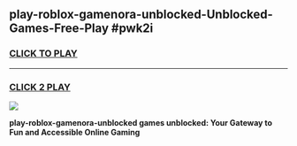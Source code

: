
## play-roblox-gamenora-unblocked-Unblocked-Games-Free-Play #pwk2i
<h3>
<a href="https://us.freeplayer.one?title=play-roblox-gamenora-unblocked&ref=9M">CLICK TO PLAY</a></h3>
<hr>

<h3>
<a href="https://us.freeplayer.one?title=play-roblox-gamenora-unblocked&ref=9M">CLICK 2 PLAY</a>
  
</h3>

<a href="https://us.freeplayer.one?title=play-roblox-gamenora-unblocked&ref=9M"><img src="https://clearcache.store/games.png"></a>


**play-roblox-gamenora-unblocked games unblocked: Your Gateway to Fun and Accessible Online Gaming**
